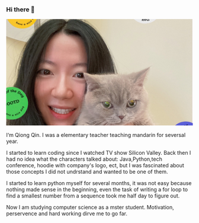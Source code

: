 ### Hi there 👋

![Alt Text](https://github.com/QQuinn03/QQuinn03/blob/main/image_6483441.JPG)

I‘m Qiong Qin. I was a elementary teacher teaching mandarin for seversal year.

I started to learn coding since I watched TV show Silicon Valley. Back then I had no idea what the characters talked about: Java,Python,tech conference, hoodie with company's logo, ect, but I was fascinated about those concepts I did not undrstand and wanted to be one of them. 

I started to learn python myself for several months, it was not easy because nothing made sense in the beginning, even the task of writing a for loop to find a smallest number from a sequence took me half day to figure out.

Now I am studying computer science as a mster student. Motivation, perservence and hard working dirve me to go far.



